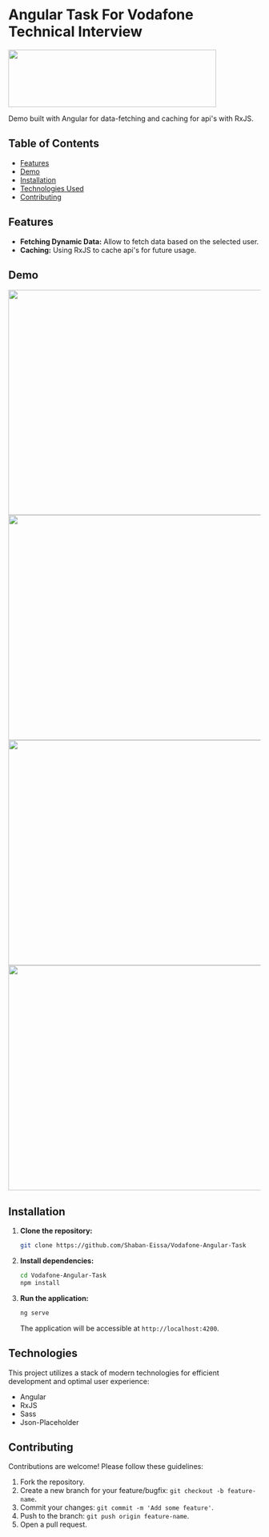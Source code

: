 # Angular Task For Vodafone Technical Interview

<img src="https://github.com/Shaban-Eissa/Vodafone-Angular-Task/assets/49924090/1e235306-f36d-4dcd-82bc-27093a062094" width="415" height="115" />

Demo built with Angular for data-fetching and caching for api's with RxJS.

## Table of Contents

* [Features](#features)
* [Demo](#demo)
* [Installation](#installation)
* [Technologies Used](#technologies-used)
* [Contributing](#contributing)


## Features

* **Fetching Dynamic Data:** Allow to fetch data based on the selected user.
* **Caching:** Using RxJS to cache api's for future usage.


## Demo

<img src="https://github.com/Shaban-Eissa/Vodafone-Angular-Task/assets/49924090/b2f0f395-47c1-492d-af6e-9082f778c40b" width="950" height="450" />
<img src="https://github.com/Shaban-Eissa/Vodafone-Angular-Task/assets/49924090/d5d950fb-b078-40da-8d36-eba256accf5a" width="950" height="450" />
<img src="https://github.com/Shaban-Eissa/Vodafone-Angular-Task/assets/49924090/586c0f59-550b-487c-8bec-d3e257e04ea8" width="950" height="450" />
<img src="https://github.com/Shaban-Eissa/Vodafone-Angular-Task/assets/49924090/1ed6ffa3-9103-4fbe-b1b8-2455febbfc1a" width="950" height="450" />


## Installation

1. **Clone the repository:**
    
    ```bash
    git clone https://github.com/Shaban-Eissa/Vodafone-Angular-Task
    ```
    
2. **Install dependencies:**
    
    ```bash
    cd Vodafone-Angular-Task
    npm install
    ```

3. **Run the application:**
    
    ```bash
    ng serve
    ```
    
    The application will be accessible at `http://localhost:4200`.


## Technologies

This project utilizes a stack of modern technologies for efficient development and optimal user experience:

- Angular
- RxJS
- Sass
- Json-Placeholder

  
## Contributing

Contributions are welcome! Please follow these guidelines:

1. Fork the repository.
2. Create a new branch for your feature/bugfix: `git checkout -b feature-name`.
3. Commit your changes: `git commit -m 'Add some feature'`.
4. Push to the branch: `git push origin feature-name`.
5. Open a pull request.
   
